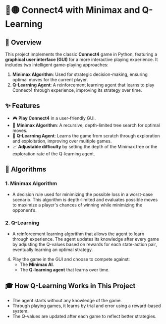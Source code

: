 # 🔴🟡 Connect4 with Minimax and Q-Learning

## 📘 Overview

This project implements the classic **Connect4** game in Python, featuring a **graphical user interface (GUI)** for a more interactive playing experience. It includes two intelligent game-playing approaches:
1. **Minimax Algorithm**: Used for strategic decision-making, ensuring optimal moves for the current player.
2. **Q-Learning Agent**: A reinforcement learning agent that learns to play Connect4 through experience, improving its strategy over time.

## ✨ Features
- 🎮 **Play Connect4** in a user-friendly GUI.
- 🧠 **Minimax Algorithm**: A recursive, depth-limited tree search for optimal moves.
- 🤖 **Q-Learning Agent**: Learns the game from scratch through exploration and exploitation, improving over multiple games.
- 📈 **Adjustable difficulty** by setting the depth of the Minimax tree or the exploration rate of the Q-learning agent.

## 🧠 Algorithms
### 1. **Minimax Algorithm**
- A decision rule used for minimizing the possible loss in a worst-case scenario. This algorithm is depth-limited and evaluates possible moves to maximize a player's chances of winning while minimizing the opponent’s.

### 2. **Q-Learning**
- A reinforcement learning algorithm that allows the agent to learn through experience. The agent updates its knowledge after every game by adjusting the Q-values based on rewards for each state-action pair, eventually learning an optimal strategy.

4. Play the game in the GUI and choose to compete against:
   - The **Minimax AI**.
   - The **Q-learning agent** that learns over time.


## 🎓 How Q-Learning Works in This Project
- The agent starts without any knowledge of the game.
- Through playing games, it learns by trial and error using a reward-based system.
- The Q-values are updated after each game to reflect better strategies.
